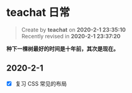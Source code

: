 # teachat 日常

> Create by **teachat** on **2020-2-1 23:35:10**  
> Recently revised in **2020-2-1 23:37:20**

**种下一棵树最好的时间是十年前，其次是现在。**

## 2020-2-1

- [x] 复习 CSS 常见的布局
